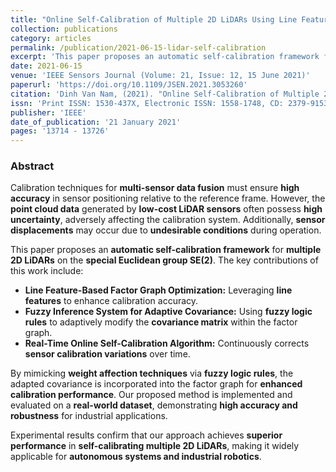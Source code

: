 ```yaml
---
title: "Online Self-Calibration of Multiple 2D LiDARs Using Line Features With Fuzzy Adaptive Covariance"
collection: publications
category: articles
permalink: /publication/2021-06-15-lidar-self-calibration
excerpt: 'This paper proposes an automatic self-calibration framework for multiple low-cost 2D LiDARs using line features and fuzzy adaptive covariance.'
date: 2021-06-15
venue: 'IEEE Sensors Journal (Volume: 21, Issue: 12, 15 June 2021)'
paperurl: 'https://doi.org/10.1109/JSEN.2021.3053260'
citation: 'Dinh Van Nam, (2021). "Online Self-Calibration of Multiple 2D LiDARs Using Line Features With Fuzzy Adaptive Covariance." <i>IEEE Sensors Journal</i>, 21(12), pp. 13714-13726, DOI: 10.1109/JSEN.2021.3053260.' 
issn: 'Print ISSN: 1530-437X, Electronic ISSN: 1558-1748, CD: 2379-9153'
publisher: 'IEEE'
date_of_publication: '21 January 2021'
pages: '13714 - 13726'
---
```


### Abstract
Calibration techniques for **multi-sensor data fusion** must ensure **high accuracy** in sensor positioning relative to the reference frame. However, the **point cloud data** generated by **low-cost LiDAR sensors** often possess **high uncertainty**, adversely affecting the calibration system. Additionally, **sensor displacements** may occur due to **undesirable conditions** during operation.

This paper proposes an **automatic self-calibration framework** for **multiple 2D LiDARs** on the **special Euclidean group SE(2)**. The key contributions of this work include:
- **Line Feature-Based Factor Graph Optimization:** Leveraging **line features** to enhance calibration accuracy.
- **Fuzzy Inference System for Adaptive Covariance:** Using **fuzzy logic rules** to adaptively modify the **covariance matrix** within the factor graph.
- **Real-Time Online Self-Calibration Algorithm:** Continuously corrects **sensor calibration variations** over time.

By mimicking **weight affection techniques** via **fuzzy logic rules**, the adapted covariance is incorporated into the factor graph for **enhanced calibration performance**. Our proposed method is implemented and evaluated on a **real-world dataset**, demonstrating **high accuracy and robustness** for industrial applications.

Experimental results confirm that our approach achieves **superior performance** in **self-calibrating multiple 2D LiDARs**, making it widely applicable for **autonomous systems and industrial robotics**.

